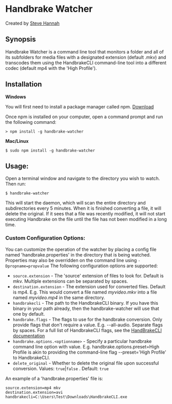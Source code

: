 # Handbrake Watcher
Created by [Steve Hannah](http://www.sjhannah.com)

## Synopsis

Handbrake Watcher is a command line tool that monitors a 
folder and all of its subfolders for media files with a 
designated extension (default .mkv) and transcodes them using
the HandbrakeCLI command-line tool into a different codec 
(default mp4 with the 'High Profile').

## Installation

**Windows**

You will first need to install a package manager called npm. [Download](https://www.npmjs.com/get-npm)

Once npm is installed on your computer, open a command prompt and run the following command:
~~~~
> npm install -g handbrake-watcher
~~~~

**Mac/Linux**

~~~~
$ sudo npm install -g handbrake-watcher
~~~~


## Usage:

Open a terminal window and navigate to the directory you wish
to watch.  Then run:

~~~~
$ handbrake-watcher
~~~~

This will start the daemon, which will scan the entire directory
and subdirectories every 5 minutes.  When it is finished 
converting a file, it will delete the original. If it sees that a file was recently
modified, it will not start executing Handbrake on the file until the file has not
been modified in a long time.

### Custom Configuration Options:

You can customize the operation of the watcher by placing a 
config file named 'handbrake.properties' in the directory that
is being watched.  Properties may also be overridden on the command line using `-Dpropname=propvalue`   The following configuration options are 
supported:

* `source.extension` - The 'source' extension of files to look for.  Default is mkv.  Multiple extensions can be separated by spaces.
* `destination.extension` - The extension used for converted files. Default is mp4.  E.g. This would convert a file named *myvideo.mkv* into a file named *myvideo.mp4* in the same directory.
* `handbrakecli` - The path to the HandbrakeCLI binary.  If you have this binary in your path already, then the handbrake-watcher will use that one by default.
* `handbrake.flags` - The flags to use for the handbrake conversion.  Only provide flags that don't require a value.  E.g. --all-audio.  Separate flags by spaces. For a full list of HandbrakeCLI flags, see the [HandBrakeCLI documentation](https://handbrake.fr/docs/en/latest/cli/cli-guide.html)
* `handbrake.options.<optionname>` - Specify a particular handbrake command line option with value.  E.g. handbrake.options.preset=High Profile is akin to providing the command-line flag --preset='High Profile' to HandbrakeCLI.
* `delete_original` - Whether to delete the original file upon successful conversion.  Values: `true`|`false` . Default: `true`

An example of a 'handbrake.properties' file is:

~~~~
source.extension=mp4 mkv
destination.extension=avi
handbrakecli=C:\Users\Test\Downloads\HandbrakeCLI.exe
~~~~

